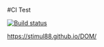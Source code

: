 #CI Test

[![Build status](https://ci.appveyor.com/api/projects/status/qe9yufgdg54pscr6?svg=true)](https://ci.appveyor.com/project/Stimul88/dom)

https://stimul88.github.io/DOM/
